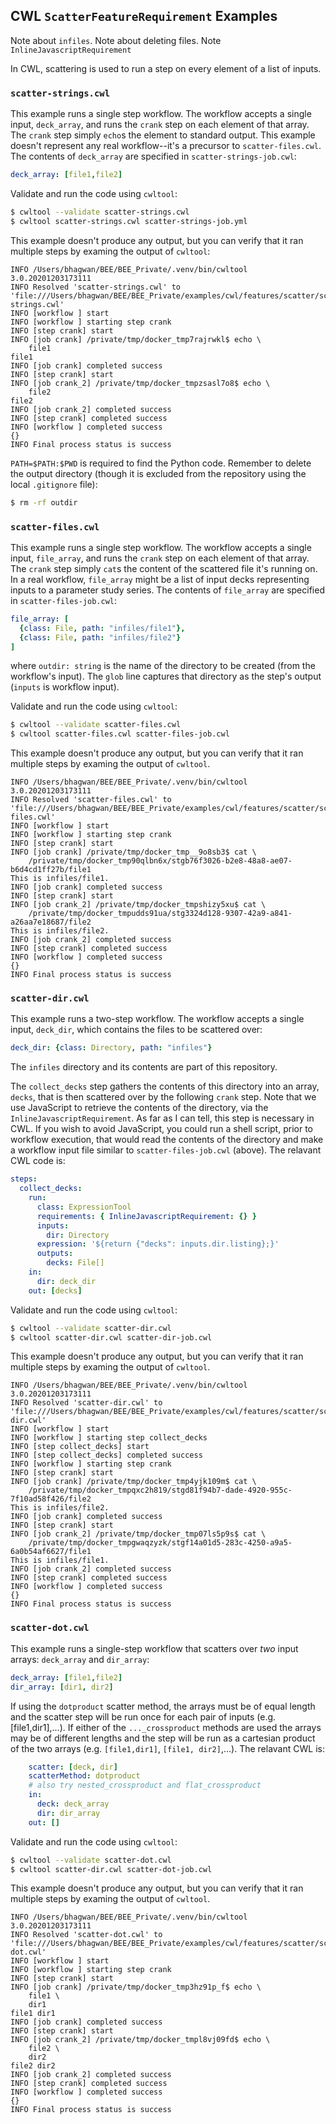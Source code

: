 ## CWL `ScatterFeatureRequirement` Examples

Note about `infiles`.
Note about deleting files.
Note `InlineJavascriptRequirement`

In CWL, scattering is used to run a step on every element of a list of inputs.

### `scatter-strings.cwl`

This example runs a single step workflow. The workflow accepts a single input,
`deck_array`, and runs the `crank` step on each element of that array. The
`crank` step simply `echo`s the element to standard output. This example doesn't
represent any real workflow--it's a precursor to `scatter-files.cwl`. The
contents of `deck_array` are specified in `scatter-strings-job.cwl`:
```yaml
deck_array: [file1,file2]
```

Validate and run the code using `cwltool`:
```sh
$ cwltool --validate scatter-strings.cwl
$ cwltool scatter-strings.cwl scatter-strings-job.yml
```

This example doesn't produce any output, but you can verify that it ran multiple
steps by examing the output of `cwltool`:
```
INFO /Users/bhagwan/BEE/BEE_Private/.venv/bin/cwltool 3.0.20201203173111
INFO Resolved 'scatter-strings.cwl' to 'file:///Users/bhagwan/BEE/BEE_Private/examples/cwl/features/scatter/scatter-strings.cwl'
INFO [workflow ] start
INFO [workflow ] starting step crank
INFO [step crank] start
INFO [job crank] /private/tmp/docker_tmp7rajrwkl$ echo \
    file1
file1
INFO [job crank] completed success
INFO [step crank] start
INFO [job crank_2] /private/tmp/docker_tmpzsasl7o8$ echo \
    file2
file2
INFO [job crank_2] completed success
INFO [step crank] completed success
INFO [workflow ] completed success
{}
INFO Final process status is success
```

`PATH=$PATH:$PWD` is required to find the Python code. Remember to delete the
output directory (though it is excluded from the repository using the local
`.gitignore` file):
```sh
$ rm -rf outdir
```

### `scatter-files.cwl`

This example runs a single step workflow. The workflow accepts a single input, `file_array`, and runs the `crank` step on each element of that array. The `crank` step simply `cat`s the content of the scattered file it's running on. In a real workflow, `file_array` might be a list of input decks representing inputs to a parameter study series. The contents of `file_array` are specified in `scatter-files-job.cwl`:
```yaml
file_array: [
  {class: File, path: "infiles/file1"},
  {class: File, path: "infiles/file2"}
]
```
where `outdir: string` is the name of the directory to be created (from the
workflow's input). The `glob` line captures that directory as the step's output
(`inputs` is workflow input).

Validate and run the code using `cwltool`:
```sh
$ cwltool --validate scatter-files.cwl
$ cwltool scatter-files.cwl scatter-files-job.cwl
```

This example doesn't produce any output, but you can verify that it ran multiple steps by examing the output of `cwltool`.
```
INFO /Users/bhagwan/BEE/BEE_Private/.venv/bin/cwltool 3.0.20201203173111
INFO Resolved 'scatter-files.cwl' to 'file:///Users/bhagwan/BEE/BEE_Private/examples/cwl/features/scatter/scatter-files.cwl'
INFO [workflow ] start
INFO [workflow ] starting step crank
INFO [step crank] start
INFO [job crank] /private/tmp/docker_tmp__9o8sb3$ cat \
    /private/tmp/docker_tmp90qlbn6x/stgb76f3026-b2e8-48a8-ae07-b6d4cd1ff27b/file1
This is infiles/file1.
INFO [job crank] completed success
INFO [step crank] start
INFO [job crank_2] /private/tmp/docker_tmpshizy5xu$ cat \
    /private/tmp/docker_tmpudds91ua/stg3324d128-9307-42a9-a841-a26aa7e18687/file2
This is infiles/file2.
INFO [job crank_2] completed success
INFO [step crank] completed success
INFO [workflow ] completed success
{}
INFO Final process status is success
```

### `scatter-dir.cwl`

This example runs a two-step workflow. The workflow accepts a single input,
`deck_dir`, which contains the files to be scattered over:
```yaml
deck_dir: {class: Directory, path: "infiles"}
```
The `infiles` directory and its contents are part of this repository.

The `collect_decks` step gathers the contents of this directory into an array,
`decks`, that is then scattered over by the following `crank` step. Note that we
use JavaScript to retrieve the contents of the directory, via the
`InlineJavascriptRequirement`. As far as I can tell, this step is necessary in
CWL. If you wish to avoid JavaScript, you could run a shell script, prior to
workflow execution, that would read the contents of the directory and make a
workflow input file similar to `scatter-files-job.cwl` (above). 
The relavant CWL code is:
```yaml
steps:
  collect_decks:
    run:
      class: ExpressionTool
      requirements: { InlineJavascriptRequirement: {} }
      inputs:
        dir: Directory
      expression: '${return {"decks": inputs.dir.listing};}'
      outputs:
        decks: File[]
    in:
      dir: deck_dir
    out: [decks]
```

Validate and run the code using `cwltool`:
```sh
$ cwltool --validate scatter-dir.cwl
$ cwltool scatter-dir.cwl scatter-dir-job.cwl
```

This example doesn't produce any output, but you can verify that it ran multiple steps by examing the output of `cwltool`.
```
INFO /Users/bhagwan/BEE/BEE_Private/.venv/bin/cwltool 3.0.20201203173111
INFO Resolved 'scatter-dir.cwl' to 'file:///Users/bhagwan/BEE/BEE_Private/examples/cwl/features/scatter/scatter-dir.cwl'
INFO [workflow ] start
INFO [workflow ] starting step collect_decks
INFO [step collect_decks] start
INFO [step collect_decks] completed success
INFO [workflow ] starting step crank
INFO [step crank] start
INFO [job crank] /private/tmp/docker_tmp4yjk109m$ cat \
    /private/tmp/docker_tmpqxc2h819/stgd81f94b7-dade-4920-955c-7f10ad58f426/file2
This is infiles/file2.
INFO [job crank] completed success
INFO [step crank] start
INFO [job crank_2] /private/tmp/docker_tmp07ls5p9s$ cat \
    /private/tmp/docker_tmpgwaqzyzk/stgf14a01d5-283c-4250-a9a5-6a0b54af6627/file1
This is infiles/file1.
INFO [job crank_2] completed success
INFO [step crank] completed success
INFO [workflow ] completed success
{}
INFO Final process status is success
```

### `scatter-dot.cwl`

This example runs a single-step workflow that scatters over _two_ input arrays:
`deck_array` and `dir_array`:
```yaml
deck_array: [file1,file2]
dir_array: [dir1, dir2]
```
If using the `dotproduct` scatter method, the arrays must be of equal length and
the scatter step will be run once for each pair of inputs (e.g.
[file1,dir1],...). If either of the `..._crossproduct` methods are used the
arrays may be of different lengths and the step will be run as a cartesian
product of the two arrays (e.g. `[file1,dir1]`, `[file1, dir2]`,...). The
relavant CWL is:
```yaml
    scatter: [deck, dir]
    scatterMethod: dotproduct
    # also try nested_crossproduct and flat_crossproduct
    in:
      deck: deck_array
      dir: dir_array
    out: []
```

Validate and run the code using `cwltool`:
```sh
$ cwltool --validate scatter-dot.cwl
$ cwltool scatter-dir.cwl scatter-dot-job.cwl
```

This example doesn't produce any output, but you can verify that it ran multiple
steps by examing the output of `cwltool`.
```
INFO /Users/bhagwan/BEE/BEE_Private/.venv/bin/cwltool 3.0.20201203173111
INFO Resolved 'scatter-dot.cwl' to 'file:///Users/bhagwan/BEE/BEE_Private/examples/cwl/features/scatter/scatter-dot.cwl'
INFO [workflow ] start
INFO [workflow ] starting step crank
INFO [step crank] start
INFO [job crank] /private/tmp/docker_tmp3hz91p_f$ echo \
    file1 \
    dir1
file1 dir1
INFO [job crank] completed success
INFO [step crank] start
INFO [job crank_2] /private/tmp/docker_tmpl8vj09fd$ echo \
    file2 \
    dir2
file2 dir2
INFO [job crank_2] completed success
INFO [step crank] completed success
INFO [workflow ] completed success
{}
INFO Final process status is success
```
